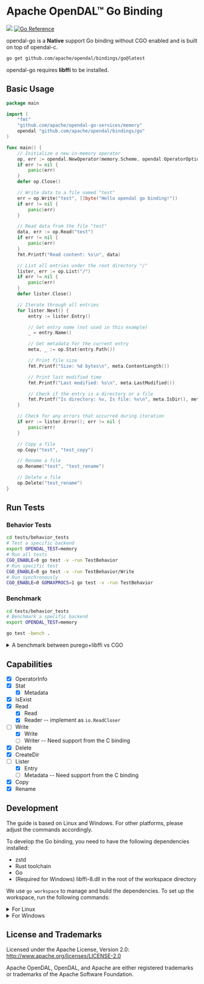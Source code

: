 # Apache OpenDAL™ Go Binding

[![](https://img.shields.io/badge/status-released-blue)](https://pkg.go.dev/github.com/apache/opendal/bindings/go)
[![Go Reference](https://pkg.go.dev/badge/github.com/apache/opendal/bindings/go.svg)](https://pkg.go.dev/github.com/apache/opendal/bindings/go)

opendal-go is a **Native** support Go binding without CGO enabled and is built on top of opendal-c.

```bash
go get github.com/apache/opendal/bindings/go@latest
```

opendal-go requires **libffi** to be installed.

## Basic Usage

```go
package main

import (
	"fmt"
	"github.com/apache/opendal-go-services/memory"
	opendal "github.com/apache/opendal/bindings/go"
)

func main() {
	// Initialize a new in-memory operator
	op, err := opendal.NewOperator(memory.Scheme, opendal.OperatorOptions{})
	if err != nil {
		panic(err)
	}
	defer op.Close()

	// Write data to a file named "test"
	err = op.Write("test", []byte("Hello opendal go binding!"))
	if err != nil {
		panic(err)
	}

	// Read data from the file "test"
	data, err := op.Read("test")
	if err != nil {
		panic(err)
	}
	fmt.Printf("Read content: %s\n", data)

	// List all entries under the root directory "/"
	lister, err := op.List("/")
	if err != nil {
		panic(err)
	}
	defer lister.Close()

	// Iterate through all entries
	for lister.Next() {
		entry := lister.Entry()

		// Get entry name (not used in this example)
		_ = entry.Name()

		// Get metadata for the current entry
		meta, _ := op.Stat(entry.Path())

		// Print file size
		fmt.Printf("Size: %d bytes\n", meta.ContentLength())

		// Print last modified time
		fmt.Printf("Last modified: %s\n", meta.LastModified())

		// Check if the entry is a directory or a file
		fmt.Printf("Is directory: %v, Is file: %v\n", meta.IsDir(), meta.IsFile())
	}

	// Check for any errors that occurred during iteration
	if err := lister.Error(); err != nil {
		panic(err)
	}

	// Copy a file
	op.Copy("test", "test_copy")

	// Rename a file
	op.Rename("test", "test_rename")

	// Delete a file
	op.Delete("test_rename")
}
```

## Run Tests

### Behavior Tests

```bash
cd tests/behavior_tests
# Test a specific backend
export OPENDAL_TEST=memory
# Run all tests
CGO_ENABLE=0 go test -v -run TestBehavior
# Run specific test
CGO_ENABLE=0 go test -v -run TestBehavior/Write
# Run synchronously
CGO_ENABLE=0 GOMAXPROCS=1 go test -v -run TestBehavior
```

### Benchmark

```bash
cd tests/behavior_tests
# Benchmark a specific backend
export OPENDAL_TEST=memory

go test -bench .
```

<details>
  <summary>
  A benchmark between purego+libffi vs CGO
  </summary>

[**purego+libffi**](https://github.com/apache/opendal/commit/bf15cecd5e3be6ecaa7056b5594589c9f4d85673) (as `new.txt`)
```
goos: linux
goarch: arm64
pkg: github.com/apache/opendal/bindings/go
BenchmarkWrite4KiB-10            1000000              2844 ns/op
BenchmarkWrite256KiB-10           163346             10092 ns/op
BenchmarkWrite4MiB-10              12900             99161 ns/op
BenchmarkWrite16MiB-10              1785            658210 ns/op
BenchmarkRead4KiB-10              194529              6387 ns/op
BenchmarkRead256KiB-10             14228             82704 ns/op
BenchmarkRead4MiB-10                 981           1227872 ns/op
BenchmarkRead16MiB-10                328           3617185 ns/op
PASS
ok
```

[**CGO**](https://github.com/apache/opendal/commit/9ef494d6df2e9a13c4e5b9b03bcb36ec30c0a7c0) (as `old.txt`)
```
go test -bench=. -tags dynamic .
goos: linux
goarch: arm64
pkg: opendal.apache.org/go
BenchmarkWrite4KiB-10             241981              4240 ns/op
BenchmarkWrite256KiB-10           126464             10105 ns/op
BenchmarkWrite4MiB-10              13443             89578 ns/op
BenchmarkWrite16MiB-10              1737            646155 ns/op
BenchmarkRead4KiB-10               53535             20939 ns/op
BenchmarkRead256KiB-10              9008            132738 ns/op
BenchmarkRead4MiB-10                 576           1846683 ns/op
BenchmarkRead16MiB-10                230           6305322 ns/op
PASS
ok
```

**Diff** with [benchstat](https://pkg.go.dev/golang.org/x/perf/cmd/benchstat)
```
benchstat old.txt new.txt
goos: linux
goarch: arm64
pkg: github.com/apache/opendal/bindings/go
               │   new.txt    │
               │    sec/op    │
Write4KiB-10     2.844µ ± ∞ ¹
Write256KiB-10   10.09µ ± ∞ ¹
Write4MiB-10     99.16µ ± ∞ ¹
Write16MiB-10    658.2µ ± ∞ ¹
Read4KiB-10      6.387µ ± ∞ ¹
Read256KiB-10    82.70µ ± ∞ ¹
Read4MiB-10      1.228m ± ∞ ¹
Read16MiB-10     3.617m ± ∞ ¹
geomean          90.23µ
¹ need >= 6 samples for confidence interval at level 0.95

pkg: opendal.apache.org/go
               │   old.txt    │
               │    sec/op    │
Write4KiB-10     4.240µ ± ∞ ¹
Write256KiB-10   10.11µ ± ∞ ¹
Write4MiB-10     89.58µ ± ∞ ¹
Write16MiB-10    646.2µ ± ∞ ¹
Read4KiB-10      20.94µ ± ∞ ¹
Read256KiB-10    132.7µ ± ∞ ¹
Read4MiB-10      1.847m ± ∞ ¹
Read16MiB-10     6.305m ± ∞ ¹
geomean          129.7µ
¹ need >= 6 samples for confidence interval at level 0.95
```
</details>

## Capabilities

- [x] OperatorInfo
- [x] Stat
    - [x] Metadata
- [x] IsExist
- [x] Read
    - [x] Read
    - [x] Reader -- implement as `io.ReadCloser`
- [ ] Write
    - [x] Write
    - [ ] Writer -- Need support from the C binding
- [x] Delete
- [x] CreateDir
- [ ] Lister
    - [x] Entry
    - [ ] Metadata -- Need support from the C binding
- [x] Copy
- [x] Rename

## Development

The guide is based on Linux and Windows. For other platforms, please adjust the commands accordingly.

To develop the Go binding, you need to have the following dependencies installed:

- zstd
- Rust toolchain
- Go
- (Required for Windows) libffi-8.dll in the root of the workspace directory

We use `go workspace` to manage and build the dependencies. To set up the workspace, run the following commands:

<details>
  <summary>
  For Linux
  </summary>

<br/>

```bash
mkdir opendal_workspace
cd opendal_workspace
git clone --depth 1 git@github.com:apache/opendal.git
git clone --depth 1 git@github.com:apache/opendal-go-services.git

go work init
go work use ./opendal/bindings/go
go work use ./opendal/bindings/go/tests/behavior_tests
# use the backend you want to test, e.g., fs or memory
go work use ./opendal-go-services/fs
go work use ./opendal-go-services/memory

cat <<EOF > ./make_test.sh
#!/bin/bash

# Check if OPENDAL_TEST is set
if [ -z "\$OPENDAL_TEST" ]; then
    echo "Error: OPENDAL_TEST environment variable is not set"
    echo "Please set OPENDAL_TEST to specify which backend to test (e.g., fs or memory)"
    exit 1
fi

# Specify the backend to test
export SERVICE="\$OPENDAL_TEST"

# Get architecture
architecture=\$(uname -m)
if [ "\$architecture" = "x86_64" ]; then
    ARCH="amd64"
    GOARCH="amd64"
elif [ "\$architecture" = "aarch64" ] || [ "\$architecture" = "arm64" ]; then
    ARCH="arm64"
    GOARCH="arm64"
else
    ARCH="unknown"
fi

# Build opendal
cd opendal/bindings/c
cargo build
cd -

# Set environment variables
export GITHUB_WORKSPACE="\$PWD/opendal-go-services"
export VERSION="latest"
export TARGET="linux"
export DIR="\$GITHUB_WORKSPACE/libopendal_c_\${VERSION}_\${SERVICE}_\${TARGET}"

# Create directory if not exists
mkdir -p "\$DIR"

export OUTPUT="\$DIR/libopendal_c.\$TARGET.so.zst"
# Compress with zstd
zstd -19 opendal/bindings/c/target/debug/libopendal_c.so -o \$OUTPUT

# Set environment variables for test
export MATRIX='{"build": [{"target":"linux", "goos":"linux", "goarch": "'\$GOARCH'"}], "service": ["fs"]}'

# Generate code
cd opendal-go-services/internal/generate
go run generate.go
cd -

# Delete unnecessary files
rm -rf \$DIR

# Run tests
go test ./opendal/bindings/go/tests/behavior_tests -v -run TestBehavior
EOF

chmod +x ./make_test.sh

cd -
```

To build and run tests, run the following commands:

```bash
cd opendal_workspace

# specify the backend to test
export OPENDAL_TEST=fs
export OPENDAL_FS_ROOT=/tmp/opendal

# build the C binding and run the tests
./make_test.sh

cd -
```

</details>

<details>
  <summary>
  For Windows
  </summary>

<br/>

```powershell
New-Item -ItemType Directory -Path opendal_workspace
Set-Location -Path opendal_workspace

git clone --depth 1 git@github.com:apache/opendal.git
git clone --depth 1 git@github.com:apache/opendal-go-services.git

go work init
go work use ./opendal/bindings/go
go work use ./opendal/bindings/go/tests/behavior_tests
# use the backend you want to test, e.g., fs or memory
go work use ./opendal-go-services/fs
go work use ./opendal-go-services/memory

@'
# Check if OPENDAL_TEST is set\;if (-not $env:OPENDAL_TEST) {\;    Write-Error "OPENDAL_TEST environment variable is not set"\;    Write-Host "Please set OPENDAL_TEST to specify which backend to test (e.g., fs or memory)"\;    exit 1\;}\;# Specify the backend to test\;Set-Item -Path Env:SERVICE -Value "$env:OPENDAL_TEST"\;# Get architecture\;$architecture = (Get-WmiObject Win32_OperatingSystem).OSArchitecture\;\;if ($architecture -like "*64*") {\;    $ARCH = "x86_64"\;} else {\;    $ARCH = "unknown" \;}\;\;# Build opendal\;Push-Location opendal/bindings/c\;cargo build\;Pop-Location\;\;# Rename dll file\;Rename-Item opendal/bindings/c/target/debug/opendal_c.dll libopendal_c.dll\;\;# Set environment variables\;Set-Item -Path Env:GITHUB_WORKSPACE -Value "$PWD/opendal-go-services"\;Set-Item -Path Env:VERSION -Value "latest"\;Set-Item -Path Env:TARGET -Value "windows"\;Set-Item -Path Env:DIR -Value "$($env:GITHUB_WORKSPACE)/libopendal_c_$($env:VERSION)_$($env:SERVICE)_$($env:TARGET)"\;\;if (-not (Test-Path $env:DIR)) {\;    New-Item -ItemType Directory -Path $env:DIR\;}\;\;# Compress with zstd\;zstd -19 opendal/bindings/c/target/debug/libopendal_c.dll -o "$($env:DIR)/libopendal_c.windows.dll.zst"\;\;Push-Location opendal-go-services/internal/generate\;go run generate.go\;Pop-Location\;# Remove Unnecessary files\;Remove-Item -Path $env:DIR -Recurse -Force\;# Set environment variables\;Set-Item -Path Env:MATRIX -Value '{"build": [{"target":"windows", "goos":"windows", "goarch": "amd64"}], "service": ["fs"]}'\;# Assume that libffi-8.dll is in the root of workspace directory\;Set-Item -Path Env:PATH -Value "$($env:PATH);$PWD"\;# Run tests\;go test ./opendal/bindings/go/tests/behavior_tests -v -run TestBehavior\;
'@ -replace "\\;","`n" | Out-File -FilePath "MakeTest.ps1" -Encoding UTF8

Pop-Location
```

To build and run tests, run the following commands:

```powershell
Set-Location -Path opendal_workspace
# specify the backend to test
$env:OPENDAL_TEST = "fs"
$env:OPENDAL_FS_ROOT = $env:TEMP

# build the C binding and run the tests
.\MakeTest.ps1

Pop-Location
```

</details>

## License and Trademarks

Licensed under the Apache License, Version 2.0: http://www.apache.org/licenses/LICENSE-2.0

Apache OpenDAL, OpenDAL, and Apache are either registered trademarks or trademarks of the Apache Software Foundation.
